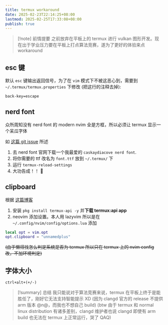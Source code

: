 ```yaml
---
title: termux workaround
date: 2025-02-23T22:14:25+08:00
lastmod: 2025-02-25T17:33:08+08:00
publish: true
---
```


>[!note] 前情提要
>之前放弃在平板上的 termux 进行 vulkan 图形开发。现在出于学业压力要在平板上打点算法竞赛，遂为了更好的体验来点 workaround

## esc 键

默认 `esc` 键输出返回信号，为了在 `vim` 模式下不被这恶心到，需要到 `~/.termux/termux.properties` 下修改 (把这行的注释去掉):

```bash
back-key=escape
```

## nerd font

众所周知没有 nerd font 的 modern nvim 全是方框，所以必须让 termux 显示一个呆瓜字体

如 [这篇 git issue](https://github.com/lsd-rs/lsd/issues/423) 所述

1. 去 nerd font 官网下载一个我最爱的 `caskaydiacove nerd font`.
2. 将你需要的 ttf 改名为 `font.ttf` 放到 `~/.termux/` 下
3. 运行 `termux-reload-settings`
4. 大功告成！！ 🎊

## clipboard

根据 [这篇博客](https://blog.chaitanyashahare.com/posts/how-to-copy-and-paste-from-system-clipboard-in-vim-and-neovim/)
1. 安装 `pkg install termux-api -y` 并**下载 termux:api app**
2. neovim 添加设置。本人用 lazyvim 所以是在 `~/.config/nvim/config/options.lua` 添加
```lua
local opt = vim.opt
opt.clipboard = "unnamedplus"
```

~~(由于懒得找怎么判定系统是否为 termux 所以只在 termux 上的 nvim config 改，不加环境判定)~~

## 字体大小

`ctrl+alt+(+/-)`

>[!summary] 总结
>我只能说对于算法竞赛来说，termux 在平板上终于是能胜任了，刚好它无法支持智能提示 XD (因为 clangd 官方的 release 不提供 arm 版本 @n@，而我也不想自己 build) (btw 由于 termux 和 normal linux distribution 有诸多差别，clangd 维护者也说 clangd 即使有 arm build 也无法在 termux 上正常运行，哭了 QAQ)


